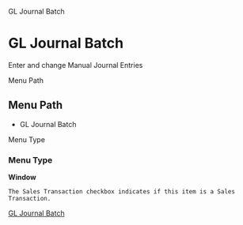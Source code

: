 
GL Journal Batch
# GL Journal Batch


Enter and change Manual Journal Entries

Menu Path
## Menu Path



- GL Journal Batch

Menu Type
### Menu Type

**Window**

```
The Sales Transaction checkbox indicates if this item is a Sales Transaction.
```

[GL Journal Batch](../../functional-guide/window/window-gl-journal-batch.md)